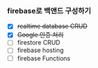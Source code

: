 ### firebase로 백앤드 구성하기

- [x] ~~realtime database CRUD~~
- [x] ~~Google 인증 처리~~
- [ ] firestore CRUD
- [ ] firebase hosting
- [ ] firebase Functions

